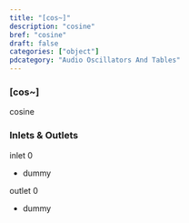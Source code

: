 ```yaml
---
title: "[cos~]"
description: "cosine"
bref: "cosine"
draft: false
categories: ["object"]
pdcategory: "Audio Oscillators And Tables"
---
```


### [cos~]

cosine

### Inlets & Outlets

inlet 0

 - dummy

outlet 0

 - dummy
 
